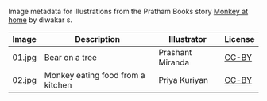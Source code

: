 Image metadata for illustrations from the Pratham Books story [Monkey at home](https://storyweaver.org.in/stories/2530-money-at-home) by diwakar s.

Image | Description | Illustrator | License
----- | ----------- | ----------- | -------
01.jpg | Bear on a tree | Prashant Miranda | [CC-BY](https://creativecommons.org/licenses/by/4.0/)
02.jpg | Monkey eating food from a kitchen | Priya Kuriyan | [CC-BY](https://creativecommons.org/licenses/by/4.0/)